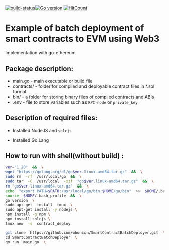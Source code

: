 
[![build-status]![Go version][go-badge]][go-url]  [![HitCount](https://hits.dwyl.com/whonion//whonion/SmartContractBatchDeployer.svg)](https://hits.dwyl.com/whonion/go-client-faucet-request) 


# Example of batch deployment of smart contracts to EVM using Web3</br>

Implementation with go-ethereum

## Package description:

- main.go - main executable or build file
- contracts/ - folder for compiled and deployable contract files in *.sol format
- bin/ - a folder for storing binary files of compiled contracts and ABIs
- .env -  file to store variables such as `RPC-node` or `private_key`

## Description of required files:

- Installed NodeJS and `solcjs`

- Installed Go Lang

  

## How to run with shell(without build) :

```sh
ver="1.20"  &&  \
wget "https://golang.org/dl/go$ver.linux-amd64.tar.gz"  &&  \
sudo rm  -rf  /usr/local/go  &&  \
sudo tar  -C  /usr/local  -xzf  "go$ver.linux-amd64.tar.gz"  &&  \
rm "go$ver.linux-amd64.tar.gz"  &&  \
echo  "export PATH=$PATH:/usr/local/go/bin:$HOME/go/bin"  >>  $HOME/.bash_profile  &&  \
source  $HOME/.bash_profile  &&  \
go version  \
sudo apt-get  install  tmux  \
sudo apt-get install -y nodejs \
npm install -g npm \
npm install solcjs \
tmux new  -s  contract_deploy
```
```sh
git clone  https://github.com/whonion/SmartContractBatchDeployer.git  \
cd SmartContractBatchDeployer  \
go run  main.go  \
```
[go-badge]: https://img.shields.io/badge/go-1.20-blue.svg
[go-url]: https://go.dev
[build-status]: https://github.com/tendermint/tendermint/actions/workflows/tests.yml/badge.svg?branch=main